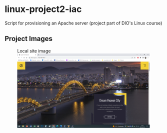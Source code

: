 # linux-project2-iac
Script for provisioning an Apache server (project part of DIO's Linux course)

## Project Images

<figure>
    <figcaption>Local site image</figcaption>
    <img src="./img/image1.png"
         alt="site image">
</figure>
